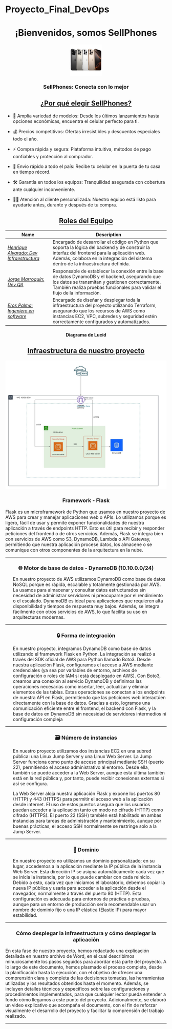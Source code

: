 # Proyecto_Final_DevOps


<h1 align="center">¡Bienvenidos, somos SellPhones</h1>
<p align="center">
<a href="" target="_blank">
  <img align="center" src="github/Sellphone.png" alt="Logo del proyecto" height="100" width="100">
</a>
</p>
<h3 align="center">SellPhones: Conecta con lo mejor</h3>
<h2 align="center"><u>¿Por qué elegir SellPhones?</u></h2>
<p align="center">

 - 📱 Amplia variedad de modelos: Desde los últimos lanzamientos hasta opciones económicas, encuentra el celular perfecto para ti.
 
 - 💰 Precios competitivos: Ofertas irresistibles y descuentos especiales todo el año.

 - ⚡ Compra rápida y segura: Plataforma intuitiva, métodos de pago confiables y protección al comprador.

 - 🚚 Envío rápido a todo el país: Recibe tu celular en la puerta de tu casa en tiempo récord.
 
 - 🛠️ Garantía en todos los equipos: Tranquilidad asegurada con cobertura ante cualquier inconveniente.

 - 👨‍💻 Atención al cliente personalizada: Nuestro equipo está listo para ayudarte antes, durante y después de tu compra.

</p>

<h2 align="center"><u>Roles del Equipo</u></h2>

| Name                  | Description                                                |
| ---------------------------------|--------------------------------------------------------------- |
| _[Henrique Alvarado: Dev Infraestructura](https://github.com/HenriqueAlvarado)_            | Encargado de desarrollar el código en Python que soporta la lógica del backend y de construir la interfaz del frontend para la aplicación web. Además, colabora en la integración del sistema dentro de la infraestructura definida.            |
| _[Jorge Marroquín: Dev QA](https://github.com/Eliuddd)_                          | Responsable de establecer la conexión entre la base de datos DynamoDB y el backend, asegurando que los datos se transmitan y gestionen correctamente. También realiza pruebas funcionales para validar el flujo de la información.     |
| _[Eros Palma: Ingeniero en software](https://github.com/erospalma)_                  | Encargado de diseñar y desplegar toda la infraestructura del proyecto utilizando Terraform, asegurando que los recursos de AWS como instancias EC2, VPC, subredes y seguridad estén correctamente configurados y automatizados. 

<h4 align="center">Diagrama de Lucid</h4>

<h2 align="center"><u>Infraestructura de nuestro proyecto</u></h2>
<p align="center">
  <img src="github/infraestructura (3).png" alt="Infraestructura del proyecto" width="600">
</p>

<h3 align="center">Framework - Flask</h3>
<p>
  Flask es un microframework de Python que usamos en nuestro proyecto de AWS para crear y manejar aplicaciones web o APIs. Lo utilizamos porque es ligero, fácil de usar y permite exponer funcionalidades de nuestra aplicación a través de endpoints HTTP. Esto es útil para recibir y responder peticiones del frontend o de otros servicios. Además, Flask se integra bien con servicios de AWS como S3, DynamoDB, Lambda o API Gateway, permitiendo que nuestra aplicación procese datos, los almacene o se comunique con otros componentes de la arquitectura en la nube.
</p>

<hr>

<h3 align="center">🌐 Motor de base de datos - DynamoDB (10.10.0.0/24)</h3>
<ul>
  En nuestro proyecto de AWS utilizamos DynamoDB como base de datos NoSQL porque es rápida, escalable y totalmente gestionada por AWS. La usamos para almacenar y consultar datos estructurados sin necesidad de administrar servidores ni preocuparse por el rendimiento o el escalado. DynamoDB es ideal para aplicaciones que requieren alta disponibilidad y tiempos de respuesta muy bajos. Además, se integra fácilmente con otros servicios de AWS, lo que facilita su uso en arquitecturas modernas.
</ul>

<hr>

<h3 align="center">🔒 Forma de integración</h3>
<ul>
  En nuestro proyecto, integramos DynamoDB como base de datos utilizando el framework Flask en Python. La integración se realizó a través del SDK oficial de AWS para Python llamado Boto3. Desde nuestra aplicación Flask, configuramos el acceso a AWS mediante credenciales (ya sea por variables de entorno, archivos de configuración o roles de IAM si está desplegado en AWS). Con Boto3, creamos una conexión al servicio DynamoDB y definimos las operaciones necesarias como insertar, leer, actualizar y eliminar elementos de las tablas. Estas operaciones se conectan a los endpoints de nuestra API en Flask, permitiendo que las peticiones web interactúen directamente con la base de datos. Gracias a esto, logramos una comunicación eficiente entre el frontend, el backend con Flask, y la base de datos en DynamoDB sin necesidad de servidores intermedios ni configuración compleja
</ul>

<hr>

<h3 align="center">🗃️ Número de instancias</h3>
<ul>
  En nuestro proyecto utilizamos dos instancias EC2 en una subred pública: una Linux Jump Server y una Linux Web Server. La Jump Server funciona como punto de acceso principal mediante SSH (puerto 22), permitiendo el acceso administrativo al entorno. Desde ella, también se puede acceder a la Web Server, aunque esta última también está en la red pública y, por tanto, puede recibir conexiones externas si así se configura.

La Web Server aloja nuestra aplicación Flask y expone los puertos 80 (HTTP) y 443 (HTTPS) para permitir el acceso web a la aplicación desde internet. El uso de estos puertos asegura que los usuarios puedan acceder a la aplicación tanto en modo no cifrado (HTTP) como cifrado (HTTPS). El puerto 22 (SSH) también está habilitado en ambas instancias para tareas de administración y mantenimiento, aunque por buenas prácticas, el acceso SSH normalmente se restringe solo a la Jump Server.

</ul>


<hr>

<h3 align="center">💽 Dominio</h3>
<ul>
  En nuestro proyecto no utilizamos un dominio personalizado; en su lugar, accedemos a la aplicación mediante la IP pública de la instancia Web Server. Esta dirección IP se asigna automáticamente cada vez que se inicia la instancia, por lo que puede cambiar con cada reinicio. Debido a esto, cada vez que iniciamos el laboratorio, debemos copiar la nueva IP pública y usarla para acceder a la aplicación desde el navegador, normalmente a través del puerto 80 (HTTP). Esta configuración es adecuada para entornos de práctica o pruebas, aunque para un entorno de producción sería recomendable usar un nombre de dominio fijo o una IP elástica (Elastic IP) para mayor estabilidad.

</ul>

<hr>

<h3 align="center">Cómo desplegar la infraestructura y cómo desplegar la aplicación</h3>
<p>
  En esta fase de nuestro proyecto, hemos redactado una explicación detallada en nuestro archivo de Word, en el cual describimos minuciosamente los pasos seguidos para abordar esta parte del proyecto. A lo largo de este documento, hemos plasmado el proceso completo, desde la planificación hasta la ejecución, con el objetivo de ofrecer una comprensión clara y completa de las decisiones tomadas, las herramientas utilizadas y los resultados obtenidos hasta el momento. Además, se incluyen detalles técnicos y específicos sobre las configuraciones y procedimientos implementados, para que cualquier lector pueda entender a fondo cómo llegamos a este punto del proyecto.
Adicionalmente, se elaboró un video explicativo que acompaña el documento, con el fin de reforzar visualmente el desarrollo del proyecto y facilitar la comprensión del trabajo realizado.
</p>

<hr>
